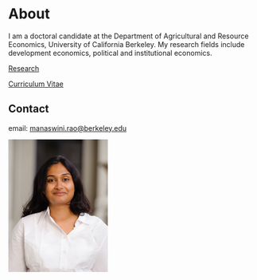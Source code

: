 # About

I am a doctoral candidate at the Department of Agricultural and Resource Economics, University of California Berkeley. My research fields include development economics, political and institutional economics. 

[Research]("manaswinirao.github.io/MRao_CV_2017.pdf")

[Curriculum Vitae]("manaswinirao.github.io/MRao_CV_2017.pdf")

## Contact
email: manaswini.rao@berkeley.edu

<img src="/RAOPhoto_2014-8.jpg" width="200">


